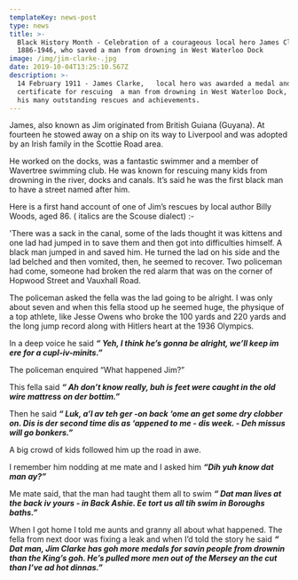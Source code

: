 ```yaml
---
templateKey: news-post
type: news
title: >-
  Black History Month - Celebration of a courageous local hero James Clarke
  1886-1946, who saved a man from drowning in West Waterloo Dock
image: /img/jim-clarke-.jpg
date: 2019-10-04T13:25:10.567Z
description: >-
  14 February 1911 - James Clarke,   local hero was awarded a medal and
  certificate for rescuing  ​a man from drowning in West Waterloo Dock, one of
  his many outstanding rescues and achievements.
---
```


James, also known as Jim  originated from British Guiana (Guyana). At fourteen he stowed away on a ship on its way to Liverpool and was adopted by an Irish family in the Scottie Road area. 


He worked on the docks, was a fantastic swimmer and a member of Wavertree swimming club. He was known for rescuing many kids from drowning in the river, docks and canals.  It’s said he was the first black man to have a street named after him.

Here is a first hand account of one of Jim’s rescues by local author Billy Woods, aged 86. ( italics are the Scouse dialect) :-


'There was a sack in the canal, some of the lads thought it was kittens and one lad had jumped in to save them and then got into difficulties himself. A black man jumped in and saved him. He turned the lad on his side and the lad belched and then vomited, then, he seemed to recover. Two policeman had come, someone had broken the red alarm that was on the corner of Hopwood Street and Vauxhall Road.

The policeman asked the fella was the lad going to be alright. I was only about seven and when this fella stood up he seemed huge, the physique of a top athlete, like Jesse Owens who broke the 100 yards and 220 yards and the long jump record along with Hitlers heart at the 1936 Olympics.

In a deep voice he said **_“ Yeh, I think he’s gonna be alright, we’ll keep im ere for a cupl-iv-minits.”_**

The policeman enquired “What happened Jim?”

This fella said _**“ Ah don’t know really, buh is feet were caught in the old wire mattress on der bottim.”**_

Then he said **_“ Luk, a’l av teh  ger -on back ‘ome an get some dry clobber on. Dis is der second time dis as ‘appened to me - dis week. - Deh missus will go bonkers.”_**

A big crowd of kids followed him up the road in awe.


I remember him nodding at me mate and I asked him _**“Dih yuh know dat man ay?”**_

Me mate said, that the man had taught them all to swim  **_“ Dat man lives at the back iv yours - in Back Ashie. Ee tort us all tih swim in Boroughs baths.”_**

When I got home I told me aunts and granny all about what happened. The fella from next door was fixing a leak and when I’d told the story he said **_“ Dat man, Jim Clarke has  goh more medals for savin people from drownin than the King’s goh. He’s pulled more men out of the Mersey an the cut than I’ve ad hot dinnas.”_**

